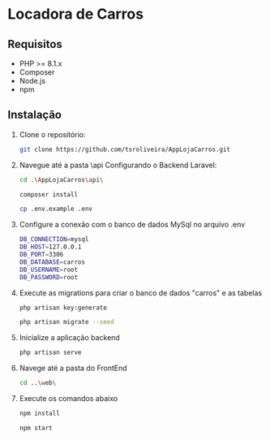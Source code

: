 # Locadora de Carros

## Requisitos
- PHP >= 8.1.x
- Composer
- Node.js
- npm

## Instalação

1. Clone o repositório:
   ```sh
   git clone https://github.com/tsroliveira/AppLojaCarros.git
   ```
2. Navegue até a pasta \api Configurando o Backend Laravel:
   ```sh
   cd .\AppLojaCarros\api\
   ```
   ```sh
   composer install
   ```
   ```sh
   cp .env.example .env
   ```
3. Configure a conexão com o banco de dados MySql no arquivo .env
   ```sh
   DB_CONNECTION=mysql
   DB_HOST=127.0.0.1
   DB_PORT=3306
   DB_DATABASE=carros
   DB_USERNAME=root
   DB_PASSWORD=root
   ```
4. Execute as migrations para criar o banco de dados "carros" e as tabelas
   ```sh
   php artisan key:generate
   ```
   ```sh
   php artisan migrate --seed
   ```
5. Inicialize a aplicação backend 
   ```sh
   php artisan serve
   ```

6. Navege até a pasta do FrontEnd
   ```sh
   cd ..\web\
   ```
7. Execute os comandos abaixo
   ```sh
   npm install
   ```
   ```sh
   npm start
   ```
